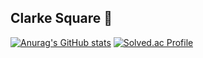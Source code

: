 ## Clarke Square 👋

[![Anurag's GitHub stats](https://github-readme-stats.vercel.app/api?username=clarkesquare)](https://github.com/clarkesquare/github-readme-stats)
[![Solved.ac Profile](http://mazassumnida.wtf/api/v2/generate_badge?boj=clarkey)](https://solved.ac/clarkey/)

<!--
**clarkesquare/clarkesquare** is a ✨ _special_ ✨ repository because its `README.md` (this file) appears on your GitHub profile.

Here are some ideas to get you started:

- 🔭 I’m currently working on ...
- 🌱 I’m currently learning ...
- 👯 I’m looking to collaborate on ...
- 🤔 I’m looking for help with ...
- 💬 Ask me about ...
- 📫 How to reach me: ...
- 😄 Pronouns: ...
- ⚡ Fun fact: ...
-->
